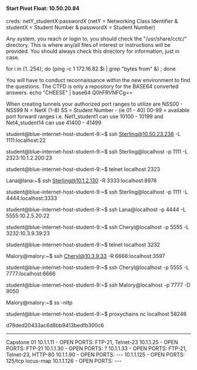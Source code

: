 #### Start Pivot Float: 10.50.20.84
creds: netY_studentX:passwordX (netY = Networking Class Identifier & studentX = Student Number & passwordX = Student Number)


Any system, you reach or login to, you should check the "/usr/share/cctc/" directory. This is where any/all files of interest or instructions will be provided. You should always check this directory for information, just in case.

for i in {1..254}; do (ping -c 1 172.16.82.$i | grep "bytes from" &) ; done

You will have to conduct reconnaissance within the new environment to find the questions. The CTFD is only a repository for the BASE64 converted answers.
echo "CHEESE" | base64
Q0hFRVNFCg==


When creating tunnels your authorized port ranges to utilize are NSS00 - NSS99
N = NetX (1-8)
SS = Student Number - (ie 01 - 40)
00-99 = available port forward ranges
i.e. Net1_student1 can use 10100 - 10199 and Net4_student14 can use 41400 - 41499

student@blue-internet-host-student-9:~$ ssh Sterling@10.50.23.236 -L 1111:localhost:22

student@blue-internet-host-student-9:~$ ssh Sterling@localhost -p 1111 -L 2323:10.1.2.200:23

student@blue-internet-host-student-9:~$ telnet localhost 2323

Lana@lana:~$ ssh Sterling@10.1.2.130 -R 3333:localhost:8976

student@blue-internet-host-student-9:~$ ssh Sterling@localhost -p 1111 -L 4444:localhost:3333

student@blue-internet-host-student-9:~$ ssh Lana@localhost -p 4444 -L 5555:10.2.5.20:22

student@blue-internet-host-student-9:~$ ssh Cheryl@localhost -p 5555 -L 3232:10.3.9.39:23

student@blue-internet-host-student-9:~$ telnet localhost 3232

Malory@malory:~$ ssh Cheryl@10.3.9.33 -R 6666:localhost:3597

student@blue-internet-host-student-9:~$ ssh Cheryl@localhost -p 5555 -L 7777:localhost:6666

student@blue-internet-host-student-9:~$ ssh Malory@localhost -p 7777 -D 9050

Malory@malory:~$ ss -nltp

student@blue-internet-host-student-9:~$ proxychains nc localhost 58246

d78ded20433ac6d8bb9413bedfb300c6

----------------------------------------------------------------------------------------------------

Capstone 01
10.1.1.11 - OPEN PORTS: FTP-21, Telnet-23
10.1.1.25 - OPEN PORTS: FTP-21
10.1.1.30 - OPEN PORTS: ?
10.1.1.33 - OPEN PORTS: FTP-21, Telnet-23, HTTP-80
10.1.1.90 - OPEN PORTS: ---
10.1.1.125 - OPEN PORTS: 125/tcp locus-map
10.1.1.126 - OPEN PORTS: ---



